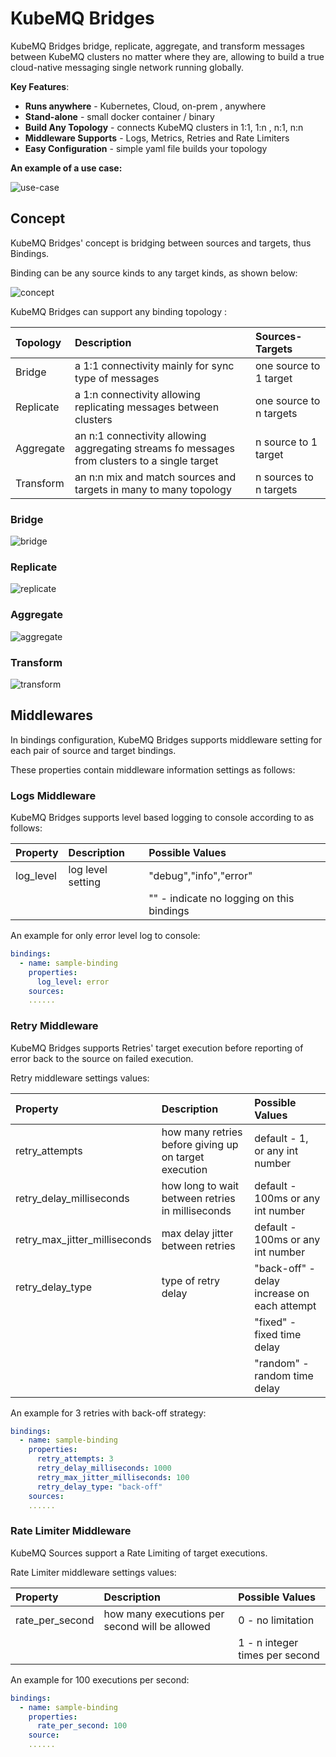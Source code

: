 # KubeMQ Bridges

KubeMQ Bridges bridge, replicate, aggregate, and transform messages between KubeMQ clusters no matter where they are, allowing to build a true cloud-native messaging single network running globally.

**Key Features**:

* **Runs anywhere**  - Kubernetes, Cloud, on-prem , anywhere
* **Stand-alone** - small docker container / binary
* **Build Any Topology** - connects KubeMQ clusters in 1:1, 1:n , n:1, n:n
* **Middleware Supports** - Logs, Metrics, Retries and Rate Limiters
* **Easy Configuration** - simple yaml file builds your topology

**An example of a use case:**

![use-case](../../.gitbook/assets/learn-kubemq-bridges-usecase.jpeg)

## Concept

KubeMQ Bridges' concept is bridging between sources and targets, thus Bindings.

Binding can be any source kinds to any target kinds, as shown below:

![concept](../../.gitbook/assets/learn-kubemq-bridges-concept.jpeg)

KubeMQ Bridges can support any binding topology :

| Topology | Description | Sources-Targets |
| :--- | :--- | :--- |
| Bridge | a 1:1 connectivity mainly for sync type of messages | one source to 1 target |
| Replicate | a 1:n connectivity allowing  replicating messages between clusters | one source to n targets |
| Aggregate | an n:1 connectivity allowing aggregating streams fo messages from clusters to a single target | n source to 1 target |
| Transform | an n:n mix and match sources and targets in many to many topology | n sources to n targets |

### Bridge

![bridge](../../.gitbook/assets/learn-kubemq-bridges-bridge.jpeg)

### Replicate

![replicate](../../.gitbook/assets/learn-kubemq-bridges-replicate.jpeg)

### Aggregate

![aggregate](../../.gitbook/assets/learn-kubemq-bridges-aggregate.jpeg)

### Transform

![transform](../../.gitbook/assets/learn-kubemq-bridges-transform.jpeg)

## Middlewares

In bindings configuration, KubeMQ Bridges supports middleware setting for each pair of source and target bindings.

These properties contain middleware information settings as follows:

### Logs Middleware

KubeMQ Bridges supports level based logging to console according to as follows:

| Property | Description | Possible Values |
| :--- | :--- | :--- |
| log\_level | log level setting | "debug","info","error" |
|  |  | "" - indicate no logging on this bindings |

An example for only error level log to console:

```yaml
bindings:
  - name: sample-binding 
    properties: 
      log_level: error
    sources:
    ......
```

### Retry Middleware

KubeMQ Bridges supports Retries' target execution before reporting of error back to the source on failed execution.

Retry middleware settings values:

| Property | Description | Possible Values |
| :--- | :--- | :--- |
| retry\_attempts | how many retries before giving up on target execution | default - 1, or any int number |
| retry\_delay\_milliseconds | how long to wait between retries in milliseconds | default - 100ms or any int number |
| retry\_max\_jitter\_milliseconds | max delay jitter between retries | default - 100ms or any int number |
| retry\_delay\_type | type of retry delay | "back-off" - delay increase on each attempt |
|  |  | "fixed" - fixed time delay |
|  |  | "random" - random time delay |

An example for 3 retries with back-off strategy:

```yaml
bindings:
  - name: sample-binding 
    properties: 
      retry_attempts: 3
      retry_delay_milliseconds: 1000
      retry_max_jitter_milliseconds: 100
      retry_delay_type: "back-off"
    sources:
    ......
```

### Rate Limiter Middleware

KubeMQ Sources support a Rate Limiting of target executions.

Rate Limiter middleware settings values:

| Property | Description | Possible Values |
| :--- | :--- | :--- |
| rate\_per\_second | how many executions per second will be allowed | 0 - no limitation |
|  |  | 1 - n integer times per second |

An example for 100 executions per second:

```yaml
bindings:
  - name: sample-binding 
    properties: 
      rate_per_second: 100
    source:
    ......
```

